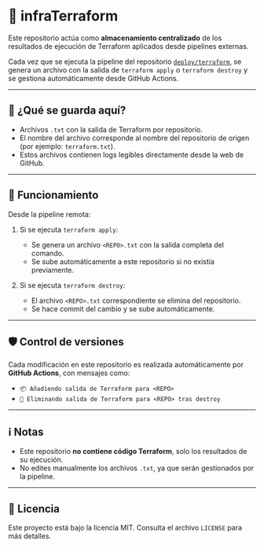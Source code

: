 # 📁 infraTerraform

Este repositorio actúa como **almacenamiento centralizado** de los resultados de ejecución de Terraform aplicados desde pipelines externas.

Cada vez que se ejecuta la pipeline del repositorio [`deploy/terraform`](https://github.com/Jose26Madrid/terraform), se genera un archivo con la salida de `terraform apply` o `terraform destroy` y se gestiona automáticamente desde GitHub Actions.

---

## 📄 ¿Qué se guarda aquí?

- Archivos `.txt` con la salida de Terraform por repositorio.
- El nombre del archivo corresponde al nombre del repositorio de origen (por ejemplo: `terraform.txt`).
- Estos archivos contienen logs legibles directamente desde la web de GitHub.

---

## 🔁 Funcionamiento

Desde la pipeline remota:

1. Si se ejecuta `terraform apply`:
   - Se genera un archivo `<REPO>.txt` con la salida completa del comando.
   - Se sube automáticamente a este repositorio si no existía previamente.

2. Si se ejecuta `terraform destroy`:
   - El archivo `<REPO>.txt` correspondiente se elimina del repositorio.
   - Se hace commit del cambio y se sube automáticamente.

---

## 🛡 Control de versiones

Cada modificación en este repositorio es realizada automáticamente por **GitHub Actions**, con mensajes como:

- `📦 Añadiendo salida de Terraform para <REPO>`
- `🧹 Eliminando salida de Terraform para <REPO> tras destroy`

---

## ℹ️ Notas

- Este repositorio **no contiene código Terraform**, solo los resultados de su ejecución.
- No edites manualmente los archivos `.txt`, ya que serán gestionados por la pipeline.

---

## 📄 Licencia

Este proyecto está bajo la licencia MIT. Consulta el archivo `LICENSE` para más detalles.
